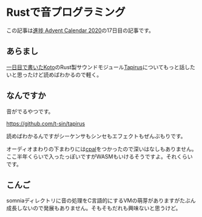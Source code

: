 # Rustで音プログラミング

この記事は[進捗 Advent Calendar 2020](https://github.com/t-sin/shinchoku-advent-calendar-2020)の17日目の記事です。

## あらまし

[一日目で書いたKoto](https://github.com/t-sin/shinchoku-advent-calendar-2020/blob/master/articles/2020-12-01.md)のRust製サウンドモジュール[Tapirus](https://github.com/t-sin/tapirus)についてもっと話したいと思ったけど読めばわかるので軽く。

## なんですか

音がでるやつです。

https://github.com/t-sin/tapirus

読めばわかるんですがシーケンサもシンセもエフェクトもぜんぶもりです。

オーディオまわりの下まわりには[cpal](https://github.com/RustAudio/cpal)をつかったので深いはなしもありません。ここ半年くらいで入ったっぽいですがWASMもいけるそうですよ。それくらいです。

## こんご

somniaディレクトリに音の処理をC言語的にするVMの萌芽がありますがたぶん成長しないので発展もありません。そもそもだれも興味ないと思うけど。
